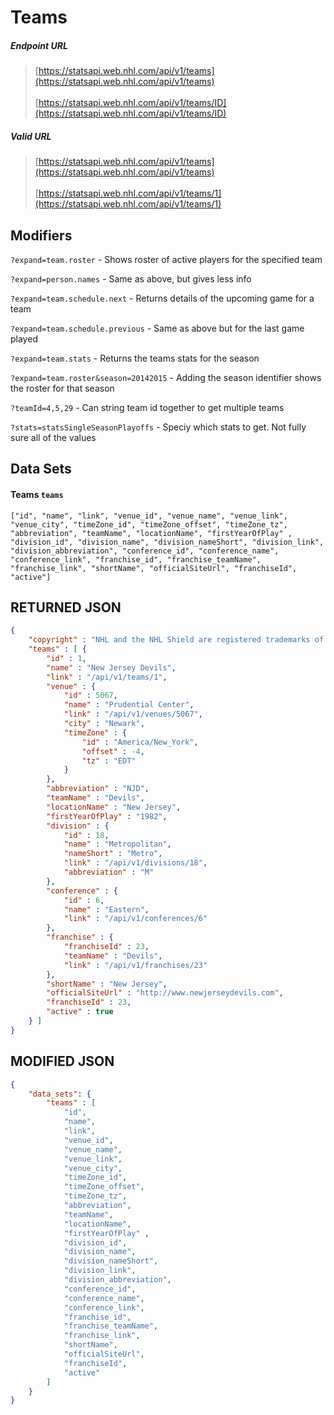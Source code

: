 # Teams

##### Endpoint URL
>[https://statsapi.web.nhl.com/api/v1/teams](https://statsapi.web.nhl.com/api/v1/teams)
<br/><br/>
>[https://statsapi.web.nhl.com/api/v1/teams/ID](https://statsapi.web.nhl.com/api/v1/teams/ID)

##### Valid URL
>[https://statsapi.web.nhl.com/api/v1/teams](https://statsapi.web.nhl.com/api/v1/teams)
<br/><br/>
>[https://statsapi.web.nhl.com/api/v1/teams/1](https://statsapi.web.nhl.com/api/v1/teams/1)

## Modifiers
`?expand=team.roster` - Shows roster of active players for the specified team 

`?expand=person.names` - Same as above, but gives less info

`?expand=team.schedule.next` - Returns details of the upcoming game for a team

`?expand=team.schedule.previous` - Same as above but for the last game played

`?expand=team.stats` - Returns the teams stats for the season

`?expand=team.roster&season=20142015` - Adding the season identifier shows the roster for that season

`?teamId=4,5,29` - Can string team id together to get multiple teams

`?stats=statsSingleSeasonPlayoffs` - Speciy which stats to get. Not fully sure all of the values

## Data Sets
#### Teams `teams`
```text
["id", "name", "link", "venue_id", "venue_name", "venue_link", "venue_city", "timeZone_id", "timeZone_offset", "timeZone_tz", "abbreviation", "teamName", "locationName", "firstYearOfPlay" , "division_id", "division_name", "division_nameShort", "division_link", "division_abbreviation", "conference_id", "conference_name", "conference_link", "franchise_id", "franchise_teamName", "franchise_link", "shortName", "officialSiteUrl", "franchiseId", "active"]
```

## RETURNED JSON
```json
{
    "copyright" : "NHL and the NHL Shield are registered trademarks of the National Hockey League. NHL and NHL team marks are the property of the NHL and its teams. © NHL 2018. All Rights Reserved.",
    "teams" : [ {
        "id" : 1,
        "name" : "New Jersey Devils",
        "link" : "/api/v1/teams/1",
        "venue" : {
            "id" : 5067,
            "name" : "Prudential Center",
            "link" : "/api/v1/venues/5067",
            "city" : "Newark",
            "timeZone" : {
                "id" : "America/New_York",
                "offset" : -4,
                "tz" : "EDT"
            }
        },
        "abbreviation" : "NJD",
        "teamName" : "Devils",
        "locationName" : "New Jersey",
        "firstYearOfPlay" : "1982",
        "division" : {
            "id" : 18,
            "name" : "Metropolitan",
            "nameShort" : "Metro",
            "link" : "/api/v1/divisions/18",
            "abbreviation" : "M"
        },
        "conference" : {
            "id" : 6,
            "name" : "Eastern",
            "link" : "/api/v1/conferences/6"
        },
        "franchise" : {
            "franchiseId" : 23,
            "teamName" : "Devils",
            "link" : "/api/v1/franchises/23"
        },
        "shortName" : "New Jersey",
        "officialSiteUrl" : "http://www.newjerseydevils.com",
        "franchiseId" : 23,
        "active" : true
    } ]
}
```

## MODIFIED JSON
```json
{   
    "data_sets": {
        "teams" : [
            "id",
            "name",
            "link",
            "venue_id",
            "venue_name",
            "venue_link",
            "venue_city",
            "timeZone_id",
            "timeZone_offset",
            "timeZone_tz",
            "abbreviation",
            "teamName",
            "locationName",
            "firstYearOfPlay" ,
            "division_id",
            "division_name",
            "division_nameShort",
            "division_link",
            "division_abbreviation",
            "conference_id",
            "conference_name",
            "conference_link",
            "franchise_id",
            "franchise_teamName",
            "franchise_link",
            "shortName",
            "officialSiteUrl",
            "franchiseId",
            "active"
        ]
    }
}
```

